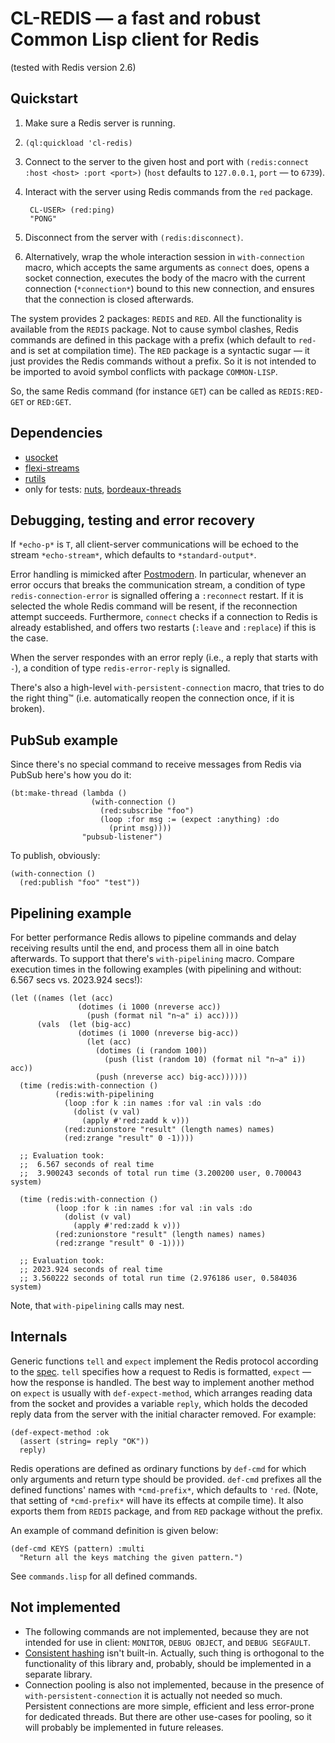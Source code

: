 # CL-REDIS — a fast and robust Common Lisp client for Redis
  (tested with Redis version 2.6)

## Quickstart

1. Make sure a Redis server is running.
2. `(ql:quickload 'cl-redis)`
3. Connect to the server to the given host and port with
   `(redis:connect :host <host> :port <port>)`
   (`host` defaults to `127.0.0.1`, `port` — to `6739`).
4. Interact with the server using Redis commands from the `red` package.

        CL-USER> (red:ping)
        "PONG"

5. Disconnect from the server with `(redis:disconnect)`.
6. Alternatively, wrap the whole interaction session in `with-connection` macro,
   which accepts the same arguments as `connect` does, opens a socket connection,
   executes the body of the macro with the current connection (`*connection*`)
   bound to this new connection, and ensures that the connection is closed
   afterwards.

The system provides 2 packages: `REDIS` and `RED`.  All the functionality is
available from the `REDIS` package.  Not to cause symbol clashes,
Redis commands are defined in this package with a prefix (which default to `red-`
and is set at compilation time).  The `RED` package is a syntactic sugar —
it just provides the Redis commands without a prefix.  So it is not intended
to be imported to avoid symbol conflicts with package `COMMON-LISP`.

So, the same Redis command (for instance `GET`) can be called as
`REDIS:RED-GET` or `RED:GET`.


## Dependencies

- [usocket](http://common-lisp.net/project/usocket/)
- [flexi-streams](http://common-lisp.net/project/flexi-streams/)
- [rutils](http://github.com/vseloved/rutils)
- only for tests: [nuts](http://github.com/vseloved/nuts),
  [bordeaux-threads](http://common-lisp.net/project/bordeaux-threads)


## Debugging, testing and error recovery

If `*echo-p*` is `T`, all client-server communications will be
echoed to the stream `*echo-stream*`, which defaults to `*standard-output*`.

Error handling is mimicked after
[Postmodern](http://common-lisp.net/project/postmodern/).
In particular, whenever an error occurs that breaks the communication stream,
a condition of type `redis-connection-error` is signalled offering
a `:reconnect` restart.  If it is selected the whole Redis command will be
resent, if the reconnection attempt succeeds.
Furthermore, `connect` checks if a connection to Redis is already established,
and offers two restarts (`:leave` and `:replace`) if this is the case.

When the server respondes with an error reply
(i.e., a reply that starts with `-`),
a condition of type `redis-error-reply` is signalled.

There's also a high-level `with-persistent-connection` macro,
that tries to do the right thing™
(i.e. automatically reopen the connection once, if it is broken).


## PubSub example

Since there's no special command to receive messages from Redis via PubSub
here's how you do it:

    (bt:make-thread (lambda ()
                      (with-connection ()
                        (red:subscribe "foo")
                        (loop :for msg := (expect :anything) :do
                          (print msg))))
                    "pubsub-listener")

To publish, obviously:

    (with-connection ()
      (red:publish "foo" "test"))


## Pipelining example

For better performance Redis allows to pipeline commands
and delay receiving results until the end,
and process them all in oine batch afterwards.
To support that there's `with-pipelining` macro.
Compare execution times in the following examples
(with pipelining and without: 6.567 secs vs. 2023.924 secs!):

    (let ((names (let (acc)
                   (dotimes (i 1000 (nreverse acc))
                     (push (format nil "n~a" i) acc))))
          (vals  (let (big-acc)
                   (dotimes (i 1000 (nreverse big-acc))
                     (let (acc)
                       (dotimes (i (random 100))
                         (push (list (random 10) (format nil "n~a" i)) acc))
                       (push (nreverse acc) big-acc))))))
      (time (redis:with-connection ()
              (redis:with-pipelining
                (loop :for k :in names :for val :in vals :do
                  (dolist (v val)
                    (apply #'red:zadd k v)))
                (red:zunionstore "result" (length names) names)
                (red:zrange "result" 0 -1))))

      ;; Evaluation took:
      ;;  6.567 seconds of real time
      ;;  3.900243 seconds of total run time (3.200200 user, 0.700043 system)

      (time (redis:with-connection ()
              (loop :for k :in names :for val :in vals :do
                (dolist (v val)
                  (apply #'red:zadd k v)))
              (red:zunionstore "result" (length names) names)
              (red:zrange "result" 0 -1))))

      ;; Evaluation took:
      ;; 2023.924 seconds of real time
      ;; 3.560222 seconds of total run time (2.976186 user, 0.584036 system)

Note, that `with-pipelining` calls may nest.


## Internals

Generic functions `tell` and `expect` implement the Redis protocol
according to the [spec](http://redis.io/topics/protocol).
`tell` specifies how a request to Redis is formatted,
`expect` — how the response is handled.
The best way to implement another method on `expect` is usually with
`def-expect-method`, which arranges reading data from the socket
and provides a variable `reply`, which holds the decoded reply data
from the server with the initial character removed. For example:

    (def-expect-method :ok
      (assert (string= reply "OK"))
      reply)

Redis operations are defined as ordinary functions by `def-cmd`
for which only arguments and return type should be provided.
`def-cmd` prefixes all the defined functions' names with `*cmd-prefix*`,
which defaults to `'red`.
(Note, that setting of `*cmd-prefix*` will have its effects at compile time).
It also exports them from `REDIS` package,
and from `RED` package without the prefix.

An example of command definition is given below:

    (def-cmd KEYS (pattern) :multi
      "Return all the keys matching the given pattern.")

See `commands.lisp` for all defined commands.


## Not implemented

- The following commands are not implemented,
  because they are not intended for use in client:
  `MONITOR`, `DEBUG OBJECT`, and `DEBUG SEGFAULT`.
- [Consistent hashing](http://en.wikipedia.org/wiki/Consistent_hashing)
  isn't built-in.  Actually, such thing is orthogonal to the functionality
  of this library and, probably, should be implemented in a separate library.
- Connection pooling is also not implemented, because in the presence of
  `with-persistent-connection` it is actually not needed so much.
  Persistent connections are more simple, efficient and less error-prone
  for dedicated threads.  But there are other use-cases for pooling,
  so it will probably be implemented in future releases.